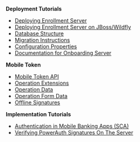 **Deployment Tutorials**

- [Deploying Enrollment Server](./Deploying-Enrollment-Server.md)
- [Deploying Enrollment Server on JBoss/Wildfly](./Deploying-Wildfly.md)
- [Database Structure](./Database-Structure.md)
- [Migration Instructions](./Migration-Instructions.md)
- [Configuration Properties](./Configuration-Properties.md)
- [Documentation for Onboarding Server](./onboarding/Home.md)

**Mobile Token**

- [Mobile Token API](./Mobile-Token-API.md)
- [Operation Extensions](./Operation-Extensions.md)
- [Operation Data](./Operation-Data.md)
- [Operation Form Data](./Operation-Form-Data.md)
- [Offline Signatures](./Offline-Signatures-QR-Code.md)

**Implementation Tutorials**

- [Authentication in Mobile Banking Apps (SCA)](https://developers.wultra.com/tutorials/posts/Mobile-First-Authentication/)
- [Verifying PowerAuth Signatures On The Server](https://developers.wultra.com/tutorials/posts/Manual-Signature-Verification/)
